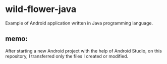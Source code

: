 # wild-flower-java
Example of Android application written in Java programming language.

## memo:
After starting a new Android project with the help of Android Studio, on this repository, I transferred only the files I created or modified.
